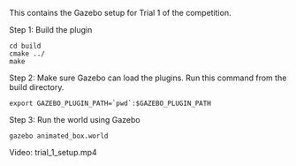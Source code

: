 This contains the Gazebo setup for Trial 1 of the competition.

Step 1: Build the plugin
```mkdir build
cd build
cmake ../
make
```
Step 2: Make sure Gazebo can load the plugins. Run this command from the build directory.

```export GAZEBO_PLUGIN_PATH=`pwd`:$GAZEBO_PLUGIN_PATH```

Step 3: Run the world using Gazebo

```cd ~/trial_1_setup
gazebo animated_box.world
```
Video: trial_1_setup.mp4

